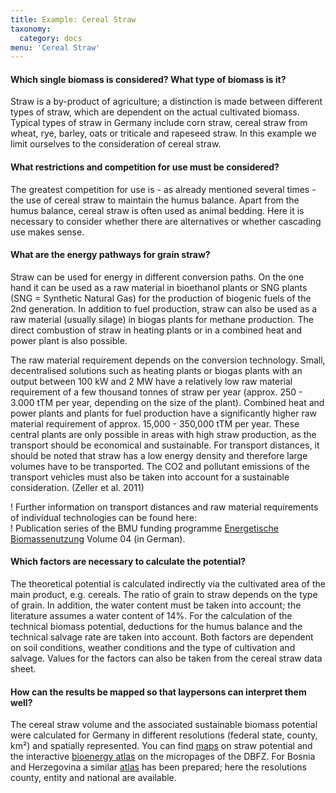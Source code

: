 ```yaml
---
title: Example: Cereal Straw
taxonomy:
  category: docs
menu: 'Cereal Straw'
---
```


#### Which single biomass is considered? What type of biomass is it?
Straw is a by-product of agriculture; a distinction is made between different types of straw, which are dependent on the actual cultivated biomass. Typical types of straw in Germany include corn straw, cereal straw from wheat, rye, barley, oats or triticale and rapeseed straw. In this example we limit ourselves to the consideration of cereal straw.

#### What restrictions and competition for use must be considered?
The greatest competition for use is - as already mentioned several times - the use of cereal straw to maintain the humus balance. Apart from the humus balance, cereal straw is often used as animal bedding. Here it is necessary to consider whether there are alternatives or whether cascading use makes sense.

#### What are the energy pathways for grain straw?
Straw can be used for energy in different conversion paths. On the one hand it can be used as a raw material in bioethanol plants or SNG plants (SNG = Synthetic Natural Gas) for the production of biogenic fuels of the 2nd generation. In addition to fuel production, straw can also be used as a raw material (usually silage) in biogas plants for methane production. The direct combustion of straw in heating plants or in a combined heat and power plant is also possible. 

The raw material requirement depends on the conversion technology. Small, decentralised solutions such as heating plants or biogas plants with an output between 100 kW and 2 MW have a relatively low raw material requirement of a few thousand tonnes of straw per year (approx. 250 - 3.000 tTM per year, depending on the size of the plant). Combined heat and power plants and plants for fuel production have a significantly higher raw material requirement of approx. 15,000 - 350,000 tTM per year. These central plants are only possible in areas with high straw production, as the transport should be economical and sustainable. For transport distances, it should be noted that straw has a low energy density and therefore large volumes have to be transported. The CO2 and pollutant emissions of the transport vehicles must also be taken into account for a sustainable consideration. (Zeller et al. 2011)

! Further information on transport distances and raw material requirements of individual technologies can be found here: <br>
! Publication series of the BMU funding programme [Energetische Biomassenutzung](https://www.energetische-biomassenutzung.de/publikationen/schriftenreihe/) Volume 04 (in German).

#### Which factors are necessary to calculate the potential?
The theoretical potential is calculated indirectly via the cultivated area of the main product, e.g. cereals. The ratio of grain to straw depends on the type of grain. In addition, the water content must be taken into account; the literature assumes a water content of 14%. For the calculation of the technical biomass potential, deductions for the humus balance and the technical salvage rate are taken into account. Both factors are dependent on soil conditions, weather conditions and the type of cultivation and salvage. Values for the factors can also be taken from the cereal straw data sheet.

#### How can the results be mapped so that laypersons can interpret them well?
The cereal straw volume and the associated sustainable biomass potential were calculated for Germany in different resolutions (federal state, county, km²) and spatially represented. You can find <a href="https://www.dbfz.de/index.php?id=987&L=0" target="_blank">maps</a> on straw potential and the interactive <a href="https://www.dbfz.de/index.php?id=1061&L=0" target="_blank">bioenergy atlas</a> on the micropages of the DBFZ.
For Bosnia and Herzegovina a similar [atlas](http://atlasbm.bhas.gov.ba/) has been prepared; here the resolutions county, entity and national are available. 
